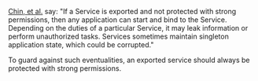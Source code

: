 
[Chin, et al.](https://www.securecoding.cert.org/confluence/display/java/AA.+References#AA.References-Chin11)
say: "If a Service is exported and not
protected with strong permissions, then any application can start and
bind to the Service. Depending on the duties of a particular Service, it
may leak information or perform unauthorized tasks. Services sometimes
maintain singleton application state, which could be corrupted."

To guard against such eventualities, an exported service should always
be protected with strong permissions.

